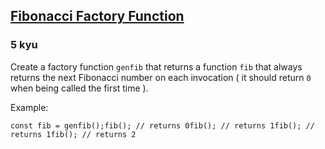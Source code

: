 <h2><a href=https://www.codewars.com/kata/522498c9906b0cfcb40001fc/train/javascript target="_blank">Fibonacci Factory Function</a></h2><h3>5 kyu</h3><p>Create a factory function <code>genfib</code> that returns a function <code>fib</code> that always returns the next Fibonacci number on each invocation ( it should return <code>0</code> when being called the first time ).</p><p>Example:</p><pre style="display: none;"><code class="language-coffeescript"><span class="cm-variable">fib</span> <span class="cm-punctuation">=</span> <span class="cm-variable">genfib</span><span class="cm-punctuation">(</span><span class="cm-punctuation">)</span><span class="cm-variable">fib</span><span class="cm-punctuation">(</span><span class="cm-punctuation">)</span> <span class="cm-comment"># returns 0</span><span class="cm-variable">fib</span><span class="cm-punctuation">(</span><span class="cm-punctuation">)</span> <span class="cm-comment"># returns 1</span><span class="cm-variable">fib</span><span class="cm-punctuation">(</span><span class="cm-punctuation">)</span> <span class="cm-comment"># returns 1</span><span class="cm-variable">fib</span><span class="cm-punctuation">(</span><span class="cm-punctuation">)</span> <span class="cm-comment"># returns 2</span></code></pre><pre><code class="language-javascript"><span class="cm-keyword">const</span> <span class="cm-def">fib</span> <span class="cm-operator">=</span> <span class="cm-variable">genfib</span>();<span class="cm-variable">fib</span>(); <span class="cm-comment">// returns 0</span><span class="cm-variable">fib</span>(); <span class="cm-comment">// returns 1</span><span class="cm-variable">fib</span>(); <span class="cm-comment">// returns 1</span><span class="cm-variable">fib</span>(); <span class="cm-comment">// returns 2</span></code></pre><pre style="display: none;"><code class="language-haskell"><span class="cm-keyword">do</span> <span class="cm-variable">fib</span> <span class="cm-keyword">&lt;-</span> <span class="cm-variable">genfib</span>   <span class="cm-variable">fib</span> <span class="cm-comment">-- returns 0</span>   <span class="cm-variable">fib</span> <span class="cm-comment">-- returns 1</span>   <span class="cm-variable">fib</span> <span class="cm-comment">-- returns 1</span>   <span class="cm-variable">fib</span> <span class="cm-comment">-- returns 2</span></code></pre><pre style="display: none;"><code class="language-lua"><span class="cm-keyword">local</span> <span class="cm-variable">fib</span> = <span class="cm-variable">genfib</span>()<span class="cm-variable">fib</span>() <span class="cm-comment">-- returns 0</span><span class="cm-variable">fib</span>() <span class="cm-comment">-- returns 1</span><span class="cm-variable">fib</span>() <span class="cm-comment">-- returns 1</span><span class="cm-variable">fib</span>() <span class="cm-comment">-- returns 2</span></code></pre>